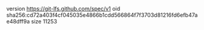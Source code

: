 version https://git-lfs.github.com/spec/v1
oid sha256:cd72a403f4cf045035e4866b1cdd566864f7f3703d81216fd6efb47ae48dff9a
size 11253

